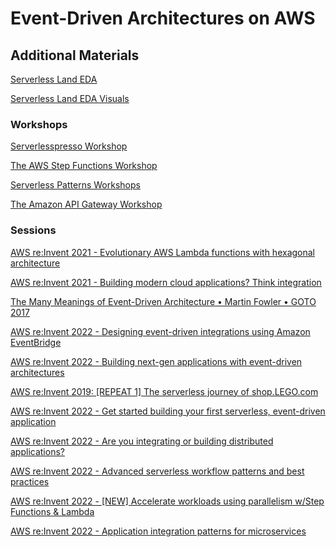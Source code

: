 # Event-Driven Architectures on AWS 

## Additional Materials

[Serverless Land EDA](https://serverlessland.com/event-driven-architecture/intro)

[Serverless Land EDA Visuals](https://serverlessland.com/event-driven-architecture/visuals)

### Workshops

[Serverlesspresso Workshop]([https://www.uol.com.br](https://catalog.us-east-1.prod.workshops.aws/workshops/28e7066a-b0bb-42ad-a0e9-8e8eeeb51133/en-US))

[The AWS Step Functions Workshop](https://catalog.workshops.aws/stepfunctions/en-US)

[Serverless Patterns Workshops](https://catalog.workshops.aws/serverless-patterns/en-US)

[The Amazon API Gateway Workshop](https://catalog.workshops.aws/apigateway)

### Sessions

[AWS re:Invent 2021 - Evolutionary AWS Lambda functions with hexagonal architecture](https://www.youtube.com/watch?v=kRFg6fkVChQ)

[AWS re:Invent 2021 - Building modern cloud applications? Think integration](https://www.youtube.com/watch?v=ttJAIQf7cTw)

[The Many Meanings of Event-Driven Architecture • Martin Fowler • GOTO 2017](https://www.youtube.com/watch?v=STKCRSUsyP0)

[AWS re:Invent 2022 - Designing event-driven integrations using Amazon EventBridge](https://www.youtube.com/watch?v=W3Rh70jG-LM)

[AWS re:Invent 2022 - Building next-gen applications with event-driven architectures](https://www.youtube.com/watch?v=SbL3a9YOW7s&t=2s)

[AWS re:Invent 2019: [REPEAT 1] The serverless journey of shop.LEGO.com](https://www.youtube.com/watch?v=20KBtJOxUpw)

[AWS re:Invent 2022 - Get started building your first serverless, event-driven application](https://www.youtube.com/watch?v=-WYBOuP1Y6E)

[AWS re:Invent 2022 - Are you integrating or building distributed applications?](https://youtu.be/Zrj7RD7G24Q)

[AWS re:Invent 2022 - Advanced serverless workflow patterns and best practices](https://youtu.be/o6-7BAUWaqg)

[AWS re:Invent 2022 - [NEW] Accelerate workloads using parallelism w/Step Functions & Lambda](https://www.youtube.com/watch?v=SG6_oy72hh4)

[AWS re:Invent 2022 - Application integration patterns for microservices](https://www.youtube.com/watch?v=GoBOivyE7PY)





